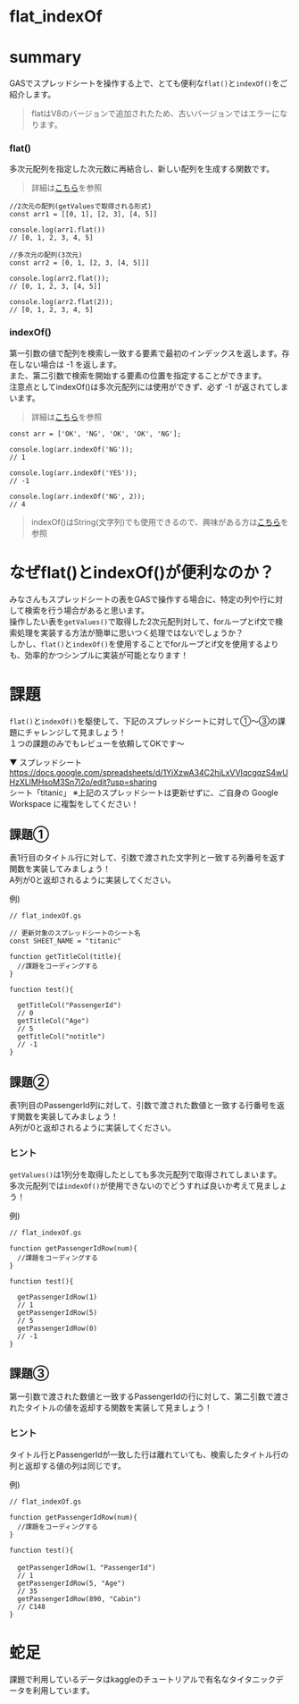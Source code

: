 # flat_indexOf

# summary

GASでスプレッドシートを操作する上で、とても便利な`flat()`と`indexOf()`をご紹介します。  

> flatはV8のバージョンで追加されたため、古いバージョンではエラーになります。

### flat()
多次元配列を指定した次元数に再結合し、新しい配列を生成する関数です。
>詳細は[こちら](https://developer.mozilla.org/ja/docs/Web/JavaScript/Reference/Global_Objects/Array/flat)を参照

```
//2次元の配列(getValuesで取得される形式)
const arr1 = [[0, 1], [2, 3], [4, 5]]

console.log(arr1.flat())
// [0, 1, 2, 3, 4, 5]

//多次元の配列(3次元)
const arr2 = [0, 1, [2, 3, [4, 5]]]

console.log(arr2.flat());
// [0, 1, 2, 3, [4, 5]]

console.log(arr2.flat(2));
// [0, 1, 2, 3, 4, 5]
```

### indexOf()
第一引数の値で配列を検索し一致する要素で最初のインデックスを返します。存在しない場合は -1 を返します。  
また、第二引数で検索を開始する要素の位置を指定することができます。  
注意点としてindexOf()は多次元配列には使用ができず、必ず -1 が返されてしまいます。  
>詳細は[こちら](https://developer.mozilla.org/ja/docs/Web/JavaScript/Reference/Global_Objects/Array/indexOf)を参照

```
const arr = ['OK', 'NG', 'OK', 'OK', 'NG'];

console.log(arr.indexOf('NG'));
// 1

console.log(arr.indexOf('YES'));
// -1

console.log(arr.indexOf('NG', 2));
// 4
```

>indexOf()はString(文字列)でも使用できるので、興味がある方は[こちら](https://developer.mozilla.org/ja/docs/Web/JavaScript/Reference/Global_Objects/String/indexOf)を参照

# なぜflat()とindexOf()が便利なのか？
みなさんもスプレッドシートの表をGASで操作する場合に、特定の列や行に対して検索を行う場合があると思います。  
操作したい表を`getValues()`で取得した2次元配列対して、forループとif文で検索処理を実装する方法が簡単に思いつく処理ではないでしょうか？  
しかし、`flat()`と`indexOf()`を使用することでforループとif文を使用するよりも、効率的かつシンプルに実装が可能となります！  

# 課題
`flat()`と`indexOf()`を駆使して、下記のスプレッドシートに対して①〜③の課題にチャレンジして見ましょう！  
１つの課題のみでもレビューを依頼してOKです〜

▼ スプレッドシート  
https://docs.google.com/spreadsheets/d/1YjXzwA34C2hjLxVVIqcgqzS4wUHzXLlMHsoM3Sn7l2o/edit?usp=sharing  
シート「titanic」
※上記のスプレッドシートは更新せずに、ご自身の Google Workspace に複製をしてください！

## 課題①
表1行目のタイトル行に対して、引数で渡された文字列と一致する列番号を返す関数を実装してみましょう！  
A列が0と返却されるように実装してください。

例)
```
// flat_indexOf.gs

// 更新対象のスプレッドシートのシート名
const SHEET_NAME = "titanic"

function getTitleCol(title){
  //課題をコーディングする
}

function test(){

  getTitleCol("PassengerId")
  // 0
  getTitleCol("Age")
  // 5
  getTitleCol("notitle")
  // -1
}
```
## 課題②
表1列目のPassengerId列に対して、引数で渡された数値と一致する行番号を返す関数を実装してみましょう！  
A列が0と返却されるように実装してください。

### ヒント
`getValues()`は1列分を取得したとしても多次元配列で取得されてしまいます。  
多次元配列では`indexOf()`が使用できないのでどうすれば良いか考えて見ましょう！

例)
```
// flat_indexOf.gs

function getPassengerIdRow(num){
  //課題をコーディングする
}

function test(){

  getPassengerIdRow(1)
  // 1
  getPassengerIdRow(5)
  // 5
  getPassengerIdRow(0)
  // -1
}
```

## 課題③
第一引数で渡された数値と一致するPassengerIdの行に対して、第二引数で渡されたタイトルの値を返却する関数を実装して見ましょう！

### ヒント
タイトル行とPassengerIdが一致した行は離れていても、検索したタイトル行の列と返却する値の列は同じです。

例)
```
// flat_indexOf.gs

function getPassengerIdRow(num){
  //課題をコーディングする
}

function test(){

  getPassengerIdRow(1、"PassengerId")
  // 1
  getPassengerIdRow(5, "Age")
  // 35
  getPassengerIdRow(890, "Cabin")
  // C148
}
```

# 蛇足
課題で利用しているデータはkaggleのチュートリアルで有名なタイタニックデータを利用しています。
